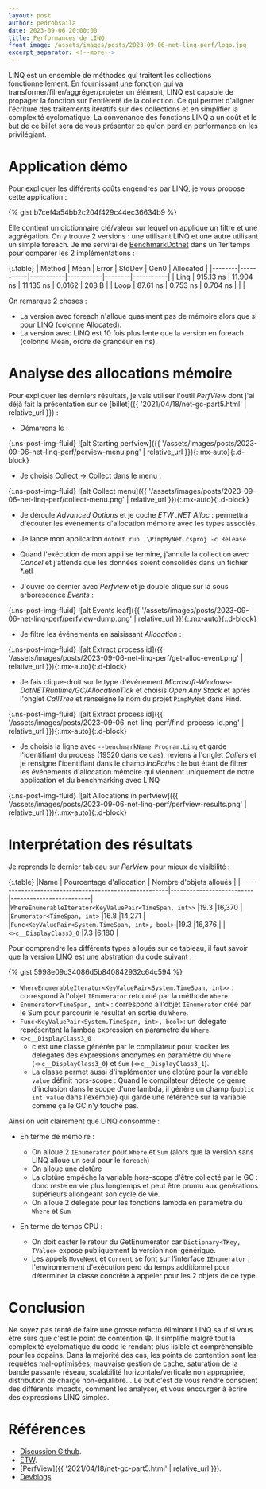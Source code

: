 ```yaml
---
layout: post
author: pedrobsaila
date: 2023-09-06 20:00:00
title: Performances de LINQ
front_image: /assets/images/posts/2023-09-06-net-linq-perf/logo.jpg
excerpt_separator: <!--more-->
---
```


LINQ est un ensemble de méthodes qui traitent les collections fonctionnellement. En fournissant une fonction qui va transformer/filrer/aggréger/projeter un élément, LINQ est capable de propager la fonction sur l'entièreté de la collection. Ce qui permet d'aligner l'écriture des traitements itératifs sur des collections et en simplifier la complexité cyclomatique. La convenance des fonctions LINQ a un coût et le but de ce billet sera de vous présenter ce qu'on perd en performance en les privilégiant.

<!--more-->

# Application démo

Pour expliquer les différents coûts engendrés par LINQ, je vous propose cette application :

{% gist b7cef4a54bb2c204f429c44ec36634b9 %}

Elle contient un dictionnaire clé/valeur sur lequel on applique un filtre et une aggrégation. On y trouve 2 versions : une utilisant LINQ et une autre utilisant un simple foreach. Je me servirai de [BenchmarkDotnet](https://github.com/dotnet/BenchmarkDotNet) dans un 1er temps pour comparer les 2 implémentations :

{:.table}
| Method |      Mean |     Error |    StdDev |   Gen0 | Allocated |
|--------|-----------|-----------|-----------|--------|-----------|
|   Linq | 915.13 ns | 11.904 ns | 11.135 ns | 0.0162 |     208 B |
|   Loop |  87.61 ns |  0.753 ns |  0.704 ns |        |           |

On remarque 2 choses :
* La version avec foreach n'alloue quasiment pas de mémoire alors que si pour LINQ (colonne Allocated).
* La version avec LINQ est 10 fois plus lente que la version en foreach (colonne Mean, ordre de grandeur en ns).

# Analyse des allocations mémoire

Pour expliquer les derniers résultats, je vais utiliser l'outil *PerfView* dont j'ai déjà fait la présentation sur ce [billet]({{ '2021/04/18/net-gc-part5.html' | relative_url }}) :

* Démarrons le :

{:.ns-post-img-fluid}
![alt Starting perfview]({{ '/assets/images/posts/2023-09-06-net-linq-perf/perview-menu.png' | relative_url }}){:.mx-auto}{:.d-block}

* Je choisis Collect -> Collect dans le menu :

{:.ns-post-img-fluid}
![alt Collect menu]({{ '/assets/images/posts/2023-09-06-net-linq-perf/collect-menu.png' | relative_url }}){:.mx-auto}{:.d-block}

* Je déroule *Advanced Options* et je coche *ETW .NET Alloc* : permettra d'écouter les événements d'allocation mémoire avec les types associés.

* Je lance mon application `dotnet run .\PimpMyNet.csproj -c Release`

* Quand l'exécution de mon appli se termine, j'annule la collection avec *Cancel* et j'attends que les données soient consolidés dans un fichier *.etl

* J'ouvre ce dernier avec *Perfview* et je double clique sur la sous arborescence *Events* :

{:.ns-post-img-fluid}
![alt Events leaf]({{ '/assets/images/posts/2023-09-06-net-linq-perf/perfview-dump.png' | relative_url }}){:.mx-auto}{:.d-block}

* Je filtre les événements en saisissant *Allocation* :

{:.ns-post-img-fluid}
![alt Extract process id]({{ '/assets/images/posts/2023-09-06-net-linq-perf/get-alloc-event.png' | relative_url }}){:.mx-auto}{:.d-block}

* Je fais clique-droit sur le type d'événement *Microsoft-Windows-DotNETRuntime/GC/AllocationTick* et choisis *Open Any Stack* et après l'onglet *CallTree* et renseigne le nom du projet `PimpMyNet` dans Find.

{:.ns-post-img-fluid}
![alt Extract process id]({{ '/assets/images/posts/2023-09-06-net-linq-perf/find-process-id.png' | relative_url }}){:.mx-auto}{:.d-block}

* Je choisis la ligne avec `--benchmarkName Program.Linq` et garde l'identifiant du process (19520 dans ce cas), reviens à l'onglet *Callers* et je rensigne l'identifiant dans le champ *IncPaths* : le but étant de filtrer les événements d'allocation mémoire qui viennent uniquement de notre application et du benchmarking avec LINQ

{:.ns-post-img-fluid}
![alt Allocations in perfview]({{ '/assets/images/posts/2023-09-06-net-linq-perf/perfview-results.png' | relative_url }}){:.mx-auto}{:.d-block}

# Interprétation des résultats

Je reprends le dernier tableau sur *PerView* pour mieux de visibilité :

{:.table}
|Name                                                   | Pourcentage d'allocation | Nombre d'objets alloués |
|-------------------------------------------------------|--------------------------|-------------------------|
|`WhereEnumerableIterator<KeyValuePair<TimeSpan, int>>` |19.3	                     |16,370                   |
|`Enumerator<TimeSpan, int>`                            |16.8	                     |14,271                   |
|`Func<KeyValuePair<System.TimeSpan, int>, bool>`	      |19.3	                     |16,376                   |
|`<>c__DisplayClass3_0`                                 |7.3	                     |6,180                    |

Pour comprendre les différents types alloués sur ce tableau, il faut savoir que la version LINQ est une abstration du code suivant :

{% gist 5998e09c34086d5b840842932c64c594 %}

* `WhereEnumerableIterator<KeyValuePair<System.TimeSpan, int>>` : correspond à l'objet `IEnumerator` retourné par la méthode `Where`.
* `Enumerator<TimeSpan, int>` : correspond à l'objet `IEnumerator` créé par le Sum pour parcourir le résultat en sortie du `Where`.
* `Func<KeyValuePair<System.TimeSpan, int>, bool>`: un delegate représentant la lambda expression en paramètre du `Where`.
* `<>c__DisplayClass3_0` :
  * c'est une classe générée par le compilateur pour stocker les delegates des expressions anonymes en paramètre du `Where` (`<>c__DisplayClass3_0`) et `Sum` (`<>c__DisplayClass3_1`).
  * La classe permet aussi d'implémenter une clotûre pour la variable `value` définit hors-scope : Quand le compilateur détecte ce genre d'inclusion dans le scope d'une lambda, il génère un champ (`public int value` dans l'exemple) qui garde une référence sur la variable comme ça le GC n'y touche pas.

Ainsi on voit clairement que LINQ consomme :

* En terme de mémoire :
  * On alloue 2 `IEnumerator` pour `Where` et `Sum` (alors que la version sans LINQ alloue un seul pour le `foreach`)
  * On alloue une clotûre
  * La clotûre empêche la variable hors-scope d'être collecté par le GC : donc reste en vie plus longtemps et peut être promu aux générations supérieurs allongeant son cycle de vie.
  * On alloue 2 delegate pour les fonctions lambda en paramètre du `Where` et `Sum`

* En terme de temps CPU :
  * On doit caster le retour du GetEnumerator car `Dictionary<TKey, TValue>` expose publiquement la version non-générique.
  * Les appels `MoveNext` et `Current` se font sur l'interface `IEnumerator` : l'environnement d'exécution perd du temps additionnel pour déterminer la classe concrête à appeler pour les 2 objets de ce type.

# Conclusion

Ne soyez pas tenté de faire une grosse refacto éliminant LINQ sauf si vous être sûrs que c'est le point de contention :grin:. Il simplifie malgré tout la complexité cyclomatique du code le rendant plus lisible et compréhensible pour les copains. Dans la majorité des cas, les points de contention sont les requêtes mal-optimisées, mauvaise gestion de cache, saturation de la bande passante réseau, scalabilité horizontale/verticale non appropriée, distribution de charge non-équilibré... Le but c'est de vous rendre conscient des différents impacts, comment les analyser, et vous encourger à écrire des expressions LINQ simples.

# Références

* [Discussion Github](https://github.com/dotnet/runtime/discussions/45060).
* [ETW](https://docs.microsoft.com/en-us/windows/win32/etw/about-event-tracing).
* [PerfView]({{ '2021/04/18/net-gc-part5.html' | relative_url }}).
* [Devblogs](https://devblogs.microsoft.com/dotnet/understanding-the-cost-of-csharp-delegates/)